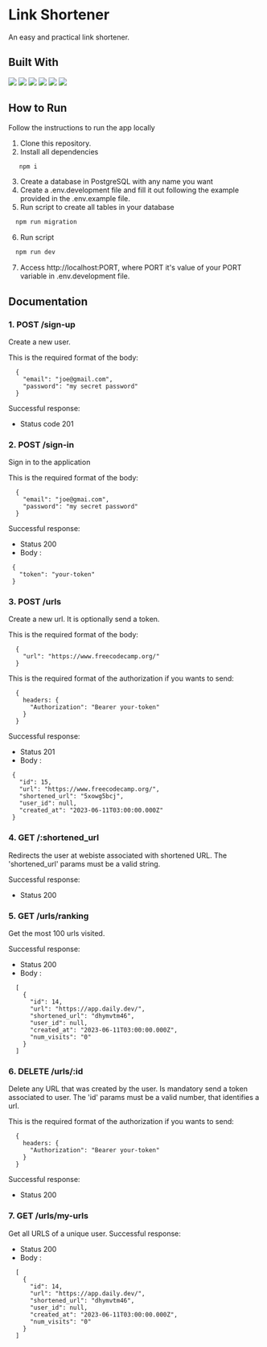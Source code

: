 # Link Shortener

An easy and practical link shortener.

## Built With

<img src="https://img.shields.io/badge/JavaScript-323330?style=for-the-badge&logo=javascript&logoColor=F7DF1E">
<img src="https://img.shields.io/badge/Express.js-000000?style=for-the-badge&logo=express&logoColor=white">
<img src="https://img.shields.io/badge/Node.js-339933?style=for-the-badge&logo=nodedotjs&logoColor=white">
<img src="https://img.shields.io/badge/PostgreSQL-316192?style=for-the-badge&logo=postgresql&logoColor=white">
<img src="https://img.shields.io/badge/prettier-1A2C34?style=for-the-badge&logo=prettier&logoColor=F7BA3E">
<img src="https://img.shields.io/badge/eslint-3A33D1?style=for-the-badge&logo=eslint&logoColor=white">

## How to Run

Follow the instructions to run the app locally

1. Clone this repository.
2. Install all dependencies

```bash
   npm i
```

3. Create a database in PostgreSQL with any name you want
4. Create a .env.development file and fill it out following the example provided in the .env.example file.
5. Run script to create all tables in your database

```bash
  npm run migration
```

6. Run script

```bash
  npm run dev
```

7. Access http://localhost:PORT, where PORT it's value of your PORT variable in .env.development file.

## Documentation

### 1. POST /sign-up

Create a new user.

This is the required format of the body:

```code
  {
    "email": "joe@gmail.com",
    "password": "my secret password"
  }
```

Successful response:

- Status code 201

### 2. POST /sign-in

Sign in to the application

This is the required format of the body:

```code
  {
    "email": "joe@gmai.com",
    "password": "my secret password"
  }
```

Successful response:

- Status 200
- Body :

```code
 {
   "token": "your-token"
 }
```

### 3. POST /urls

Create a new url. It is optionally send a token.

This is the required format of the body:

```code
  {
    "url": "https://www.freecodecamp.org/"
  }
```

This is the required format of the authorization if you wants to send:

```code
  {
    headers: {
	  "Authorization": "Bearer your-token"
	}
  }
```

Successful response:

- Status 201
- Body :

```code
 {
   "id": 15,
   "url": "https://www.freecodecamp.org/",
   "shortened_url": "5xowg5bcj",
   "user_id": null,
   "created_at": "2023-06-11T03:00:00.000Z"
 }
```

### 4. GET /:shortened_url

Redirects the user at webiste associated with shortened URL. The 'shortened_url' params must be a valid string.

Successful response:

- Status 200

### 5. GET /urls/ranking

Get the most 100 urls visited.

Successful response:

- Status 200
- Body :

```code
  [
    {
      "id": 14,
      "url": "https://app.daily.dev/",
      "shortened_url": "dhymvtm46",
      "user_id": null,
      "created_at": "2023-06-11T03:00:00.000Z",
      "num_visits": "0"
    }
  ]

```

### 6. DELETE /urls/:id

Delete any URL that was created by the user. Is mandatory send a token associated to user. The 'id' params must be a valid number, that identifies a url.

This is the required format of the authorization if you wants to send:

```code
  {
    headers: {
	  "Authorization": "Bearer your-token"
	}
  }
```

Successful response:

- Status 200

### 7. GET /urls/my-urls

Get all URLS of a unique user.
Successful response:

- Status 200
- Body :

```code
  [
    {
      "id": 14,
      "url": "https://app.daily.dev/",
      "shortened_url": "dhymvtm46",
      "user_id": null,
      "created_at": "2023-06-11T03:00:00.000Z",
      "num_visits": "0"
    }
  ]

```
